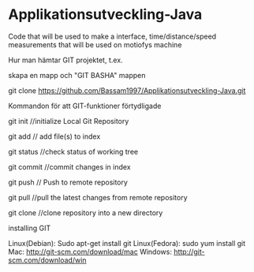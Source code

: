# Applikationsutveckling-Java
Code that will be used to make a interface, time/distance/speed measurements that will be used on motiofys machine

Hur man hämtar GIT projektet, t.ex.

skapa en mapp och "GIT BASHA" mappen

git clone https://github.com/Bassam1997/Applikationsutveckling-Java.git

Kommandon för att GIT-funktioner förtydligade

git init //initialize Local Git Repository

git add // add file(s) to index

git status //check status of working tree

git commit //commit changes in index

git push // Push to remote repository

git pull //pull the latest changes from remote repository

git clone //clone repository into a new directory

installing GIT

Linux(Debian): Sudo apt-get install git
Linux(Fedora): sudo yum install git
Mac: http://git-scm.com/download/mac
Windows: http://git-scm.com/download/win
